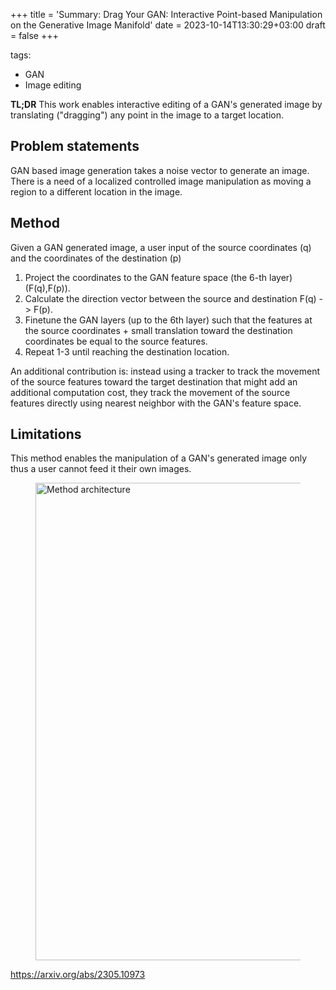 +++
title = 'Summary: Drag Your GAN: Interactive Point-based Manipulation on the Generative Image Manifold'
date = 2023-10-14T13:30:29+03:00
draft = false
+++

tags:
  - GAN
  - Image editing

**TL;DR** This work enables interactive editing of a GAN's generated image by translating ("dragging") any point in the image to a target location.

## Problem statements
GAN based image generation takes a noise vector to generate an image. There is a need of a localized controlled image manipulation as moving a region to a different location in the image.

## Method 
Given a GAN generated image, a user input of the source coordinates (q) and the coordinates of the destination (p)
1. Project the coordinates to the GAN feature space (the 6-th layer) (F(q),F(p)).
2. Calculate the direction vector between the source and destination F(q) -> F(p).
3. Finetune the GAN layers (up to the 6th layer) such that the features at the source coordinates + small translation toward the destination coordinates be equal to the source features.
4. Repeat 1-3 until reaching the destination location.

An additional contribution is: instead using a tracker to track the movement of the source features toward the target destination that might add an additional computation cost, they track the movement of the source features directly using nearest neighbor with the GAN's feature space.

## Limitations
This method enables the manipulation of a GAN's generated image only thus a user cannot feed it their own images.

<figure>
    <img src="/images/drag_your_gan.png"
         alt="Method architecture"
         width="764">
</figure>


<https://arxiv.org/abs/2305.10973>